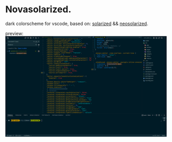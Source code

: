 # Novasolarized.

dark colorscheme for vscode, based on:
[solarized](https://ethanschoonover.com/solarized) && [neosolarized](https://github.com/overcache/NeoSolarized).

preview:
![image](images/novasolarized.png)